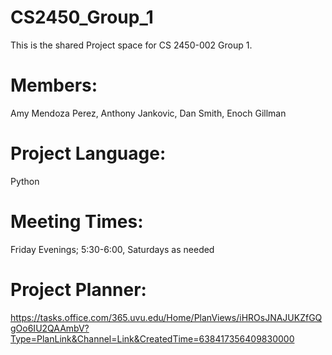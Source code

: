 # CS2450_Group_1

This is the shared Project space for CS 2450-002 Group 1.

# Members:

Amy Mendoza Perez,
Anthony Jankovic,
Dan Smith,
Enoch Gillman

# Project Language:

Python

# Meeting Times:

Friday Evenings; 5:30-6:00,
Saturdays as needed

# Project Planner:

https://tasks.office.com/365.uvu.edu/Home/PlanViews/iHROsJNAJUKZfGQgOo6IU2QAAmbV?Type=PlanLink&Channel=Link&CreatedTime=638417356409830000
